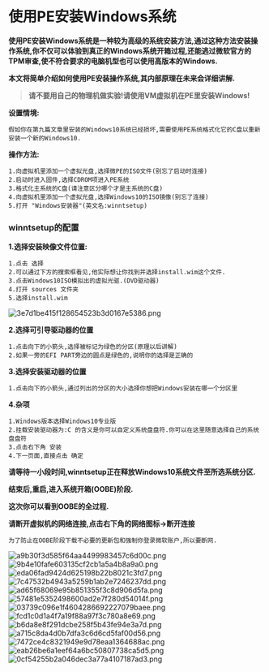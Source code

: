 # 使用PE安装Windows系统

  **使用PE安装Windows系统是一种较为高级的系统安装方法,通过这种方法安装操作系统,你不仅可以体验到真正的Windows系统开箱过程,还能逃过微软官方的TPM审查,使不符合要求的电脑机型也可以使用高版本的Windows.**

  **本文将简单介绍如何使用PE安装操作系统,其内部原理在未来会详细讲解.**

> **请不要用自己的物理机做实验!请使用VM虚拟机在PE里安装Windows!**

**设置情境:**

    假如你在第九篇文章里安装的Windows10系统已经损坏,需要使用PE系统格式化它的C盘以重新安装一个新的Windows10.

**操作方法:**

    1.向虚拟机里添加一个虚拟光盘,选择微PE的ISO文件(别忘了启动时连接)
    2.启动时进入固件,选择CDROM项进入PE系统
    3.格式化主系统的C盘(请注意区分哪个才是主系统的C盘)
    4.向虚拟机里添加一个虚拟光盘,选择Windows10的ISO镜像(别忘了连接)
    5.打开 "Windows安装器"(英文名:winntsetup)

### winntsetup的配置

  **1.选择安装映像文件位置:**

    1.点击 选择
    2.可以通过下方的搜索框看见,他实际想让你找到并选择install.wim这个文件.
    3.点击Windows10ISO模拟出的虚拟光驱.(DVD驱动器)
    4.打开 sources 文件夹
    5.选择install.wim

![3e7d1be415f128654523b3d0167e5386.png](https://i.miji.bid/2024/02/29/3e7d1be415f128654523b3d0167e5386.png)

  **2.选择可引导驱动器的位置**

    1.点击向下的小箭头,选择被标记为绿色的分区(原理以后讲解)
    2.如果一旁的EFI PART旁边的圆点是绿色的,说明你的选择是正确的

  **3.选择安装驱动器的位置**

    1.点击向下的小箭头,通过列出的分区的大小选择你想把Windows安装在哪一个分区里

  **4.杂项**

    1.Windows版本选择Windows10专业版
    2.挂载安装驱动器为:C 的含义是你可以自定义系统盘盘符.你可以在这里随意选择自己的系统盘盘符
    3.点击右下角 安装
    4.下一页面,直接点击 确定

  **请等待一小段时间,winntsetup正在释放Windows10系统文件至所选系统分区.**

  **结束后,重启,进入系统开箱(OOBE)阶段.**

  **这次你可以看到OOBE的全过程.**

  **请断开虚拟机的网络连接,点击右下角的网络图标->断开连接**

    为了防止在OOBE阶段下载不必要的更新包和强制你登录微软账户,所以要断网.

![a9b30f3d585f64aa4499983457c6d00c.png](https://i.miji.bid/2024/02/29/a9b30f3d585f64aa4499983457c6d00c.png)
![9b4e10fafe603135cf2cb1a5a4b8a9a0.png](https://i.miji.bid/2024/02/29/9b4e10fafe603135cf2cb1a5a4b8a9a0.png)
![eda06fad9424d625198b22b8021c3fd7.png](https://i.miji.bid/2024/02/29/eda06fad9424d625198b22b8021c3fd7.png)
![7c47532b4943a5259b1ab2e7246237dd.png](https://i.miji.bid/2024/02/29/7c47532b4943a5259b1ab2e7246237dd.png)
![ad65f68069e95b851355f3c8d906d5fa.png](https://i.miji.bid/2024/02/29/ad65f68069e95b851355f3c8d906d5fa.png)
![57481e5352498600ad2e7f280d54014f.png](https://i.miji.bid/2024/02/29/57481e5352498600ad2e7f280d54014f.png)
![03739c096e1f4604286692227079baee.png](https://i.miji.bid/2024/02/29/03739c096e1f4604286692227079baee.png)
![fcd1c0d1a4f7a19f88a97f3c780a8e69.png](https://i.miji.bid/2024/02/29/fcd1c0d1a4f7a19f88a97f3c780a8e69.png)
![b6da8e8f291dcbe258f5b43fe94e3a7d.png](https://i.miji.bid/2024/02/29/b6da8e8f291dcbe258f5b43fe94e3a7d.png)
![a715c8da4d0b7dfa3c6d6cd5faf00d56.png](https://i.miji.bid/2024/02/29/a715c8da4d0b7dfa3c6d6cd5faf00d56.png)
![7472ce4c8321949e9d78eaa1364688ac.png](https://i.miji.bid/2024/02/29/7472ce4c8321949e9d78eaa1364688ac.png)
![eab26be6a1eef64a6bc50807738ca5d5.png](https://i.miji.bid/2024/02/29/eab26be6a1eef64a6bc50807738ca5d5.png)
![0cf54255b2a046dec3a77a4107187ad3.png](https://i.miji.bid/2024/02/29/0cf54255b2a046dec3a77a4107187ad3.png)